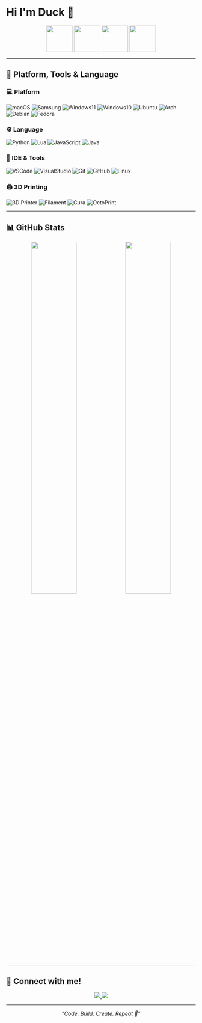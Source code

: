 # Hi I'm Duck 🦆

<p align="center">
  <img src="https://raw.githubusercontent.com/Duck-Honey/Duck-Honey/main/img/0.png" width="70">
  <img src="https://raw.githubusercontent.com/Duck-Honey/Duck-Honey/main/img/1.png" width="70">
  <img src="https://raw.githubusercontent.com/Duck-Honey/Duck-Honey/main/img/2.png" width="70">
  <img src="https://raw.githubusercontent.com/Duck-Honey/Duck-Honey/main/img/3.png" width="70">
</p>

---

## 🧠 Platform, Tools & Language

### 💻 Platform
![macOS](https://img.shields.io/badge/macOS-Mac%20mini%20M1-black?style=for-the-badge&logo=apple)
![Samsung](https://img.shields.io/badge/Samsung-A52%205G-blue?style=for-the-badge&logo=samsung)
![Windows11](https://img.shields.io/badge/Windows-11-blue?style=for-the-badge&logo=windows)
![Windows10](https://img.shields.io/badge/Windows-10%20LTSC-lightblue?style=for-the-badge&logo=windows)
![Ubuntu](https://img.shields.io/badge/Ubuntu-22.04-E95420?style=for-the-badge&logo=ubuntu)
![Arch](https://img.shields.io/badge/Arch_Linux-1793D1?style=for-the-badge&logo=archlinux)
![Debian](https://img.shields.io/badge/Debian-A81D33?style=for-the-badge&logo=debian)
![Fedora](https://img.shields.io/badge/Fedora-294172?style=for-the-badge&logo=fedora)

### ⚙️ Language
![Python](https://img.shields.io/badge/Python-3776AB?style=for-the-badge&logo=python)
![Lua](https://img.shields.io/badge/Lua-2C2D72?style=for-the-badge&logo=lua)
![JavaScript](https://img.shields.io/badge/JavaScript-F7DF1E?style=for-the-badge&logo=javascript)
![Java](https://img.shields.io/badge/Java-ED8B00?style=for-the-badge&logo=openjdk)

### 🧰 IDE & Tools
![VSCode](https://img.shields.io/badge/VS%20Code-0078D4?style=for-the-badge&logo=visualstudiocode)
![VisualStudio](https://img.shields.io/badge/Visual%20Studio-5C2D91?style=for-the-badge&logo=visualstudio)
![Git](https://img.shields.io/badge/Git-F05032?style=for-the-badge&logo=git)
![GitHub](https://img.shields.io/badge/GitHub-181717?style=for-the-badge&logo=github)
![Linux](https://img.shields.io/badge/Linux-FCC624?style=for-the-badge&logo=linux)

### 🖨️ 3D Printing
![3D Printer](https://img.shields.io/badge/3D%20Printer-Ender--3%20V3%20SE-ff6f00?style=for-the-badge)
![Filament](https://img.shields.io/badge/Filament-PLA%2FePLA-00b894?style=for-the-badge)
![Cura](https://img.shields.io/badge/Slicer-Cura-1a73e8?style=for-the-badge&logo=cura)
![OctoPrint](https://img.shields.io/badge/Control-OctoPrint-2ecc71?style=for-the-badge&logo=octoprint)

---

## 📊 GitHub Stats
<p align="center">
  <img src="https://github-readme-stats.vercel.app/api?username=Duck-Honey&show_icons=true&theme=tokyonight" width="49%">
  <img src="https://github-readme-streak-stats.herokuapp.com/?user=Duck-Honey&theme=tokyonight" width="49%">
</p>

---

## 💬 Connect with me!
<p align="center">
  <a href="https://github.com/Duck-Honey">
    <img src="https://img.shields.io/badge/GitHub-Duck--Honey-181717?style=for-the-badge&logo=github">
  </a>
  <a href="https://discordapp.com/users/849191940414373908">
    <img src="https://img.shields.io/badge/Discord-Duckchan-blueviolet?style=for-the-badge&logo=discord">
  </a>
</p>

---

<p align="center">
  <i>"Code. Build. Create. Repeat 💫"</i>
</p>
